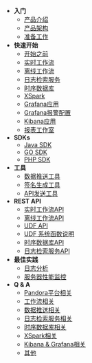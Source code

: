 - **入门**
  - [产品介绍](/getstarted/concept)
  - [产品架构](/getstarted/architecture)
  - [准备工作](/getstarted/ready)
- **快速开始**
  - [开始之前](/quickstart/ready)
  - [实时工作流](/quickstart/flow)
  - [离线工作流](/quickstart/batch)
  - [日志检索服务](/quickstart/logdb)
  - [时序数据库](/quickstart/tsdb)
  - [XSpark](/quickstart/xspark)
  - [Grafana应用](/quickstart/grafana)
  - [Grafana报警配置](/quickstart/monitor)
  - [Kibana应用](/quickstart/kibana)
  - [报表工作室](/quickstart/report)
- **SDKs** 
  - [Java SDK](/sdk/java)
  - [GO SDK](/sdk/go)
  - [PHP SDK](/sdk/php)
- **工具**
  - [数据推送工具](/util/logkit)
  - [签名生成工具](/util/akutil)
  - [API发送工具](/util/httpie)
- **REST API**
  - [实时工作流API](/api/flow)
  - [离线工作流API](/api/batch)
  - [UDF API](/api/udf)
  - [UDF 系统函数说明](/api/func)
  - [时序数据库API](/api/tsdb)
  - [日志检索服务API](/api/logdb)
- **最佳实践**
  - [日志分析](/demo/log)
  - [服务器性能监控](/demo/monitoring)
- **Q & A**
  - [Pandora平台相关](/qa/pandora)
  - [工作流相关](/qa/workflow)
  - [数据推送相关](/qa/logkit)
  - [日志检索服务相关](/qa/logdb)
  - [时序数据库相关](/qa/tsdb)
  - [XSpark相关](/qa/xspark)
  - [Kibana & Grafana相关](/qa/app)
  - [其他](/qa/other)

